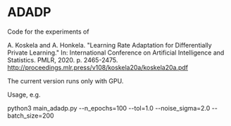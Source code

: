 # ADADP

Code for the experiments of

A. Koskela and A. Honkela. "Learning Rate Adaptation for Differentially Private Learning." In: International Conference on Artificial Intelligence and Statistics. PMLR, 2020. p. 2465-2475. http://proceedings.mlr.press/v108/koskela20a/koskela20a.pdf

The current version runs only with GPU.

Usage, e.g.

python3 main_adadp.py --n_epochs=100 --tol=1.0 --noise_sigma=2.0 --batch_size=200
